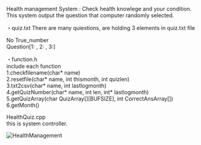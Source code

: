 Health management System : Check health knowlege and your condition.  
This system output the question that computer randomly selected.

・quiz.txt
There are many quiestions, are holding 3 elements in quiz.txt file

No True_number  
Question[1: , 2: , 3:]

・function.h  
include each function  
1.checkfilename(char* name)  
2.resetfile(char* name, int thismonth, int quizlen)  
3.txt2csv(char* name, int lastlogmonth)  
4.getQuizNumber(char* name, int len, int* lastlogmonth)  
5.getQuizArray(char QuizArray[][BUFSIZE], int CorrectAnsArray[])   
6.getMonth()  


HealthQuiz.cpp  
this is system controller.

![HealthManagement](https://user-images.githubusercontent.com/75316867/107142349-b42cfc00-6971-11eb-85e8-598f1fb2fadf.png)
